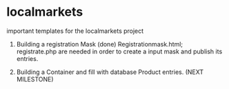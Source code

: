 # localmarkets
important templates for the localmarkets project

1. Building a registration Mask (done)
   Registrationmask.html; registrate.php are needed in order to create a input mask and publish its entries. 
   
2. Building a Container and fill with database Product entries. (NEXT MILESTONE)
